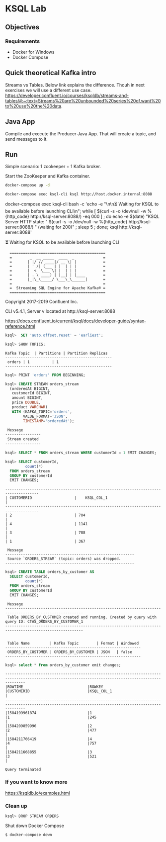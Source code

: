 # KSQL Lab

## Objectives

### Requirements

* Docker for Windows
* Docker Compose

## Quick theoretical Kafka intro
Streams vs Tables. Below link explains the difference. Thouh in next exercises we will use a different use case.
https://developer.confluent.io/courses/ksqldb/streams-and-tables/#:~:text=Streams%20are%20unbounded%20series%20of,want%20to%20use%20the%20data.

## Java App

Compile and execute the Producer Java App. That will create a topic, and send messages to it.

## Run

Simple scenario: 1 zookeeper + 1 Kafka broker.

Start the ZooKeeper and Kafka container.

```sh
docker-compose up -d
```

```sh
docker-compose exec ksql-cli ksql http://host.docker.internal:8088
```

docker-compose exec ksql-cli bash -c 'echo -e "\n\n⏳ Waiting for KSQL to be available before launching CLI\n"; while [ $(curl -s -o /dev/null -w %{http_code} http://ksql-server:8088/) -eq 000 ] ; do echo -e $(date) "KSQL Server HTTP state: " $(curl -s -o /dev/null -w %{http_code} http://ksql-server:8088/) " (waiting for 200)" ; sleep 5 ; done; ksql http://ksql-server:8088'

⏳ Waiting for KSQL to be available before launching CLI

      ===========================================
      =        _  __ _____  ____  _             =
      =       | |/ // ____|/ __ \| |            =
      =       | ' /| (___ | |  | | |            =
      =       |  <  \___ \| |  | | |            =
      =       | . \ ____) | |__| | |____        =
      =       |_|\_\_____/ \___\_\______|       =
      =                                         =
      =  Streaming SQL Engine for Apache Kafka® =
      ===========================================
Copyright 2017-2019 Confluent Inc.

CLI v5.4.1, Server v<unknown> located at http://ksql-server:8088

https://docs.confluent.io/current/ksql/docs/developer-guide/syntax-reference.html

```sql
ksql>  SET 'auto.offset.reset' = 'earliest';
```
```sql
ksql> SHOW TOPICS;
```
```
Kafka Topic  | Partitions | Partition Replicas
------------------------------------------------
 orders | 1          | 1
------------------------------------------------
```
```sql
ksql> PRINT 'orders' FROM BEGINNING;
```
```sql
ksql> CREATE STREAM orders_stream
  (orderedAt BIGINT,
   customerId BIGINT,
   amount BIGINT,
   price DOUBLE,
   product VARCHAR)
   WITH (KAFKA_TOPIC='orders',
        VALUE_FORMAT='JSON',
        TIMESTAMP='orderedAt');
```
```sh
 Message
----------------
 Stream created
----------------
```
```sql
ksql> SELECT * FROM orders_stream WHERE customerId = 1 EMIT CHANGES;
```
```sql
ksql> SELECT customerId,
         count(*)
  FROM orders_stream
  GROUP BY customerId
  EMIT CHANGES;
```
```
-------------------------------------------------------------------------------------
| CUSTOMERID                   |    KSQL_COL_1                                      |
-------------------------------------------------------------------------------------
| 2                            | 704                                                |
| 4                            | 1141                                               |
| 3                            | 788                                                |
| 1                            | 367                                          
```
```
 Message
----------------------------------------------------------
 Source `ORDERS_STREAM` (topic: orders) was dropped.
----------------------------------------------------------
```
```sql
ksql> CREATE TABLE orders_by_customer AS
  SELECT customerId,
         count(*)
  FROM orders_stream
  GROUP BY customerId
  EMIT CHANGES;
```
```
 Message
---------------------------------------------------------------------------------------------------------
 Table ORDERS_BY_CUSTOMER created and running. Created by query with query ID: CTAS_ORDERS_BY_CUSTOMER_1
---------------------------------------------------------------------------------------------------------


 Table Name         | Kafka Topic        | Format | Windowed
-------------------------------------------------------------
 ORDERS_BY_CUSTOMER | ORDERS_BY_CUSTOMER | JSON   | false
-------------------------------------------------------------

```
```sql
ksql> select * from orders_by_customer emit changes;
```
```
-----------------------------------------------------------------------------------------------------------------------------------------------------
|ROWTIME                             |ROWKEY                              |CUSTOMERID                          |KSQL_COL_1                          |
-----------------------------------------------------------------------------------------------------------------------------------------------------
|1584199961874                       |1                                   |1                                   |245                                 |
|1584209859996                       |2                                   |2                                   |477                                 |
|1584211766419                       |4                                   |4                                   |757                                 |
|1584211668855                       |3                                   |3                                   |521                                 |

Query terminated

```

### If you want to know more
https://ksqldb.io/examples.html

### Clean up

```sh
ksql> DROP STREAM ORDERS
```

Shut down Docker Compose

```sh
$ docker-compose down
```

